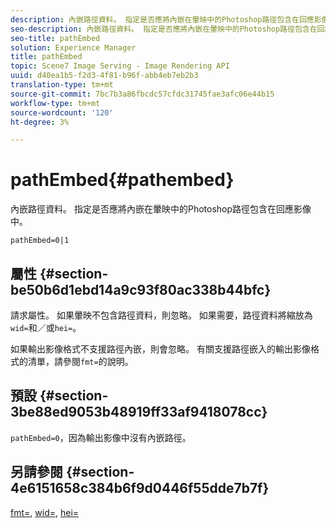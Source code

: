 ```yaml
---
description: 內嵌路徑資料。 指定是否應將內嵌在暈映中的Photoshop路徑包含在回應影像中。
seo-description: 內嵌路徑資料。 指定是否應將內嵌在暈映中的Photoshop路徑包含在回應影像中。
seo-title: pathEmbed
solution: Experience Manager
title: pathEmbed
topic: Scene7 Image Serving - Image Rendering API
uuid: d40ea1b5-f2d3-4f81-b96f-abb4eb7eb2b3
translation-type: tm+mt
source-git-commit: 7bc7b3a86fbcdc57cfdc31745fae3afc06e44b15
workflow-type: tm+mt
source-wordcount: '120'
ht-degree: 3%

---
```



# pathEmbed{#pathembed}

內嵌路徑資料。 指定是否應將內嵌在暈映中的Photoshop路徑包含在回應影像中。

`pathEmbed=0|1`

## 屬性 {#section-be50b6d1ebd14a9c93f80ac338b44bfc}

請求屬性。 如果暈映不包含路徑資料，則忽略。 如果需要，路徑資料將縮放為`wid=`和／或`hei=`。

如果輸出影像格式不支援路徑內嵌，則會忽略。 有關支援路徑嵌入的輸出影像格式的清單，請參閱`fmt=`的說明。

## 預設 {#section-3be88ed9053b48919ff33af9418078cc}

`pathEmbed=0`，因為輸出影像中沒有內嵌路徑。

## 另請參閱 {#section-4e6151658c384b6f9d0446f55dde7b7f}

[fmt=](../../../../../ir-api/http-protocol/image-rendering-api-ref/c-ir-http-protocol-ref/c-ir-http-protocol-command-reference/r-ir-fmt.md#reference-4c743f67d56b47c5b774fcc900ff758c),  [wid=](../../../../../ir-api/http-protocol/image-rendering-api-ref/c-ir-http-protocol-ref/c-ir-http-protocol-command-reference/r-ir-wid.md#reference-b7e691b0624941168c94b2749ae233ec), [hei=](../../../../../ir-api/http-protocol/image-rendering-api-ref/c-ir-http-protocol-ref/c-ir-http-protocol-command-reference/r-ir-hei.md#reference-1c08f60365a94417a39867c09cac5478)
